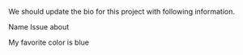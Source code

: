 We should update the bio for this project with following information.

Name
Issue about

My favorite color is blue

